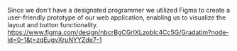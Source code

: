 Since we don't have a designated programmer we utilized Figma to create a user-friendly prototype of our web application, enabling us to visualize the layout and button functionality.
https://www.figma.com/design/nbcrBgCGrlXLzobIc4Cc5G/Gradatim?node-id=0-1&t=zqEugvXruNYYZde7-1
